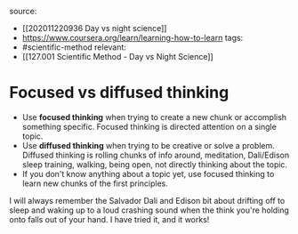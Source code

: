 source: 
- [[202011220936 Day vs night science]]
- https://www.coursera.org/learn/learning-how-to-learn
tags:
- #scientific-method 
relevant:
- [[127.001 Scientific Method - Day vs Night Science]]

# Focused vs diffused thinking

* Use **focused thinking** when trying to create a new chunk or accomplish something specific. Focused thinking is directed attention on a single topic.
* Use **diffused thinking** when trying to be creative or solve a problem. Diffused thinking is rolling chunks of info around, meditation, Dali/Edison sleep training, walking, being open, not directly thinking about the topic.
* If you don't know anything about a topic yet, use focused thinking to learn new chunks of the first principles.  

I will always remember the Salvador Dali and Edison bit about drifting off to sleep and waking up to a loud crashing sound when the think you're holding onto falls out of your hand. I have tried it, and it works!
